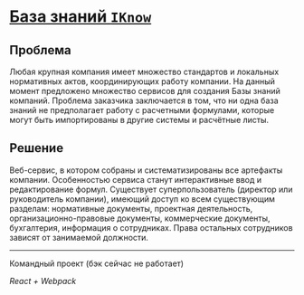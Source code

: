 # [База знаний `IKnow`](https://iknowbase.netlify.app)

## Проблема

Любая крупная компания имеет множество стандартов и локальных нормативных актов, координирующих работу компании. На данный момент предложено множество сервисов для создания Базы знаний компаний. Проблема заказчика заключается в том, что ни одна база знаний не предполагает работу с расчетными формулами, которые могут быть импортированы в другие системы и расчётные листы. 

## Решение

Веб-сервис, в котором собраны и систематизированы все артефакты компании. Особенностью сервиса станут интерактивные ввод и редактирование формул. 
Существует суперпользователь (директор или руководитель компании), имеющий доступ ко всем существующим разделам: нормативные документы, проектная деятельность, организационно-правовые документы, коммерческие документы, бухгалтерия, информация о сотрудниках. Права остальных сотрудников зависят от занимаемой должности. 

---
Командный проект (бэк сейчас не работает)

_React + Webpack_

